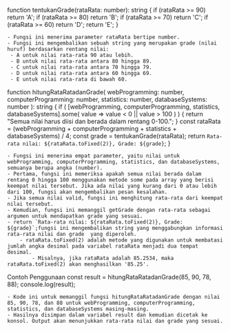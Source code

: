 function tentukanGrade(rataRata: number): string {
    if (rataRata >= 90) return 'A';
    if (rataRata >= 80) return 'B';
    if (rataRata >= 70) return 'C';
    if (rataRata >= 60) return 'D';
    return 'E';
  }

    - Fungsi ini menerima parameter rataRata bertipe number.
    - Fungsi ini mengembalikan sebuah string yang merupakan grade (nilai huruf) berdasarkan rentang nilai:
     - A untuk nilai rata-rata 90 atau lebih.
     - B untuk nilai rata-rata antara 80 hingga 89.
     - C untuk nilai rata-rata antara 70 hingga 79.
     - D untuk nilai rata-rata antara 60 hingga 69.
     - E untuk nilai rata-rata di bawah 60.


function hitungRataRatadanGrade(
    webProgramming: number,
    computerProgramming: number,
    statistics: number,
    databaseSystems: number
  ): string {
    if (
      [webProgramming, computerProgramming, statistics, databaseSystems].some(
        value => value < 0 || value > 100
      )
    ) {
      return "Semua nilai harus diisi dan berada dalam rentang 0-100.";
    }
    const rataRata = (webProgramming + computerProgramming + statistics + databaseSystems) / 4;
    const grade = tentukanGrade(rataRata);
    return `Rata-rata nilai: ${rataRata.toFixed(2)}, Grade: ${grade}`;
}

    - Fungsi ini menerima empat parameter, yaitu nilai untuk webProgramming, computerProgramming, statistics, dan databaseSystems, semuanya berupa angka (number).
    - Pertama, fungsi ini memeriksa apakah semua nilai berada dalam rentang 0 hingga 100 menggunakan metode some pada array yang berisi keempat nilai tersebut. Jika ada nilai yang kurang dari 0 atau lebih dari 100, fungsi akan mengembalikan pesan kesalahan.
    - Jika semua nilai valid, fungsi ini menghitung rata-rata dari keempat nilai tersebut.
    - Kemudian, fungsi ini memanggil getGrade dengan rata-rata sebagai argumen untuk mendapatkan grade yang sesuai.
    - return `Rata-rata nilai: ${rataRata.toFixed(2)}, Grade: ${grade}`;fungsi ini mengembalikan string yang menggabungkan informasi rata-rata nilai dan grade  yang diperoleh.
        - rataRata.toFixed(2) adalah metode yang digunakan untuk membatasi jumlah angka desimal pada variabel rataRata menjadi dua tempat desimal.
            - Misalnya, jika rataRata adalah 85.2534, maka rataRata.toFixed(2) akan menghasilkan '85.25'.

Contoh Penggunaan
const result = hitungRataRatadanGrade(85, 90, 78, 88);
  console.log(result);   
   
    - Kode ini untuk memanggil fungsi hitungRataRatadanGrade dengan nilai 85, 90, 78, dan 88 untuk webProgramming, computerProgramming, statistics, dan databaseSystems masing-masing.
    - Hasilnya disimpan dalam variabel result dan kemudian dicetak ke konsol. Output akan menunjukkan rata-rata nilai dan grade yang sesuai.

